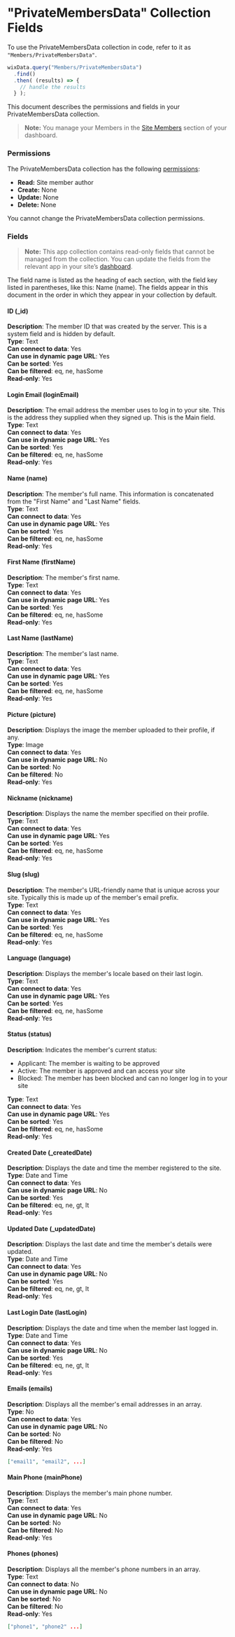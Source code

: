 <!-- This article was published using the Doc Push single-sourcing tool. Any changes to this article MUST be made in the source file. Find it at www.github.com/wix-private/velo-docs.-->



# "PrivateMembersData" Collection Fields







To use the PrivateMembersData collection in code, refer to it as `"Members/PrivateMembersData"`.

```javascript
wixData.query("Members/PrivateMembersData")
  .find()
  .then( (results) => {
    // handle the results
  } );
```

This document describes the permissions and fields in your PrivateMembersData collection. 

> **Note:**
> You manage your Members in the [Site Members](https://support.wix.com/en/article/viewing-your-member-list) section of your dashboard.

### Permissions 

The PrivateMembersData collection has the following [permissions](https://support.wix.com/en/article/about-collection-permissions):

-   **Read:** Site member author
-   **Create:** None
-   **Update:** None
-   **Delete:** None

You cannot change the PrivateMembersData collection permissions.

### Fields 

> **Note:**
> This app collection contains read-only fields that cannot be managed from the collection. You can update the fields from the relevant app in your site’s [dashboard](https://support.wix.com/en/article/accessing-your-sites-dashboard).

The field name is listed as the heading of each section, with the field key listed in parentheses, like this: Name (name). The fields appear in this document in the order in which they appear in your collection by default. 

#### ID (\_id) 

**Description**: The member ID that was created by the server. This is a system field and is hidden by default.  
**Type**: Text  
**Can connect to data**: Yes  
**Can use in dynamic page URL**: Yes  
**Can be sorted**: Yes   
**Can be filtered**: eq, ne, hasSome  
**Read-only**: Yes

#### Login Email (loginEmail) 

**Description**: The email address the member uses to log in to your site. This is the address they supplied when they signed up. This is the Main field.  
**Type**: Text  
**Can connect to data**: Yes  
**Can use in dynamic page URL**: Yes  
**Can be sorted**: Yes  
**Can be filtered**: eq, ne, hasSome  
**Read-only**: Yes

#### Name (name) 

**Description**: The member's full name. This information is concatenated from the "First Name" and "Last Name" fields.  
**Type**: Text  
**Can connect to data**: Yes  
**Can use in dynamic page URL**: Yes  
**Can be sorted**: Yes  
**Can be filtered**: eq, ne, hasSome  
**Read-only**: Yes

#### First Name (firstName) 

**Description**: The member's first name.  
**Type**: Text  
**Can connect to data**: Yes  
**Can use in dynamic page URL**: Yes  
**Can be sorted**: Yes  
**Can be filtered**: eq, ne, hasSome  
**Read-only**: Yes

#### Last Name (lastName) 

**Description**: The member's last name.  
**Type**: Text  
**Can connect to data**: Yes  
**Can use in dynamic page URL**: Yes  
**Can be sorted**: Yes  
**Can be filtered**: eq, ne, hasSome  
**Read-only**: Yes

#### Picture (picture) 

**Description**: Displays the image the member uploaded to their profile, if any.  
**Type**: Image  
**Can connect to data**: Yes  
**Can use in dynamic page URL**: No  
**Can be sorted**: No  
**Can be filtered**: No  
**Read-only**: Yes

#### Nickname (nickname) 

**Description**: Displays the name the member specified on their profile.  
**Type**: Text  
**Can connect to data**: Yes  
**Can use in dynamic page URL**: Yes  
**Can be sorted**: Yes  
**Can be filtered**: eq, ne, hasSome  
**Read-only**: Yes

#### Slug (slug) 

**Description**: The member's URL-friendly name that is unique across your site. Typically this is made up of the member's email prefix.  
**Type**: Text  
**Can connect to data**: Yes  
**Can use in dynamic page URL**: Yes  
**Can be sorted**: Yes  
**Can be filtered**: eq, ne, hasSome  
**Read-only**: Yes

#### Language (language) 

**Description**: Displays the member's locale based on their last login.  
**Type**: Text  
**Can connect to data**: Yes  
**Can use in dynamic page URL**: Yes  
**Can be sorted**: Yes  
**Can be filtered**: eq, ne, hasSome  
**Read-only**: Yes

#### Status (status) 

**Description**: Indicates the member's current status:

-   Applicant: The member is waiting to be approved
-   Active: The member is approved and can access your site
-   Blocked: The member has been blocked and can no longer log in to your site

**Type**: Text  
**Can connect to data**: Yes  
**Can use in dynamic page URL**: Yes  
**Can be sorted**: Yes  
**Can be filtered**: eq, ne, hasSome  
**Read-only**: Yes

#### Created Date (\_createdDate) 

**Description**: Displays the date and time the member registered to the site.  
**Type**: Date and Time  
**Can connect to data**: Yes  
**Can use in dynamic page URL**: No  
**Can be sorted**: Yes  
**Can be filtered**: eq, ne, gt, lt  
**Read-only**: Yes

#### Updated Date (\_updatedDate) 

**Description**: Displays the last date and time the member's details were updated.  
**Type**: Date and Time  
**Can connect to data**: Yes  
**Can use in dynamic page URL**: No  
**Can be sorted**: Yes  
**Can be filtered**: eq, ne, gt, lt  
**Read-only**: Yes

#### Last Login Date (lastLogin) 

**Description**: Displays the date and time when the member last logged in.  
**Type**: Date and Time  
**Can connect to data**: Yes  
**Can use in dynamic page URL**: No  
**Can be sorted**: Yes  
**Can be filtered**: eq, ne, gt, lt  
**Read-only**: Yes

#### Emails (emails) 

**Description**: Displays all the member's email addresses in an array.  
**Type**: No  
**Can connect to data**: Yes  
**Can use in dynamic page URL**: No  
**Can be sorted**: No  
**Can be filtered**: No  
**Read-only**: Yes

```json
["email1", "email2", ...]
```

#### Main Phone (mainPhone) 

**Description**: Displays the member's main phone number.  
**Type**: Text  
**Can connect to data**: Yes  
**Can use in dynamic page URL**: No  
**Can be sorted**: No  
**Can be filtered**: No  
**Read-only**: Yes

#### Phones (phones) 

**Description**: Displays all the member's phone numbers in an array.  
**Type**: Text  
**Can connect to data**: No  
**Can use in dynamic page URL**: No  
**Can be sorted**: No  
**Can be filtered**: No  
**Read-only**: Yes

```json
["phone1", "phone2" ...]
```